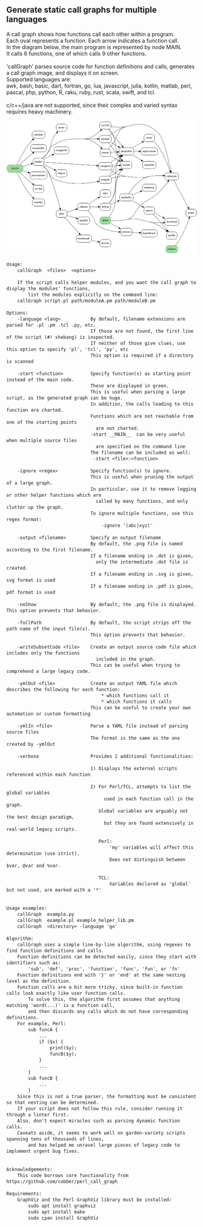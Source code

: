 ## Generate static call graphs for multiple languages
A call graph shows how functions call each other within a program.<br>
Each oval represents a function.  Each arrow indicates a function call.<br>
In the diagram below, the main program is represented by node MAIN.<br>
It calls 6 functions, one of which calls 9 other functions.<br>
<br>
'callGraph' parses source code for function definitions and calls, generates a call graph image, and displays it on screen.<br>
Supported languages are:<br>
awk, bash, basic, dart, fortran, go, lua, javascript, julia, kotlin, matlab, perl, pascal, php, python, R, raku, ruby, rust, scala, swift, and tcl.<br>
<br>
c/c++/java are not supported, since their complex and varied syntax requires heavy machinery.<br>

!["Sample output"](callGraph.png)

    Usage:
        callGraph  <files>  <options>

        If the script calls helper modules, and you want the call graph to display the modules' functions,
            list the modules explicitly on the command line:
        callGraph script.pl path/moduleA.pm path/moduleB.pm
        
    Options:
        -language <lang>           By default, filename extensions are parsed for .pl .pm .tcl .py, etc.
                                   If those are not found, the first line of the script (#! shebang) is inspected.
                                   If neither of those give clues, use this option to specify 'pl', 'tcl', 'py', etc
                                   This option is required if a directory is scanned

        -start <function>          Specify function(s) as starting point instead of the main code.
                                   These are displayed in green.
                                   This is useful when parsing a large script, as the generated graph can be huge.
                                   In addition, the calls leading to this function are charted.
                                   Functions which are not reachable from one of the starting points
                                     are not charted.
                                   -start __MAIN__  can be very useful when multiple source files
                                     are specified on the command line
                                   The filename can be included as well:
                                    -start <file>:<function>

        -ignore <regex>            Specify function(s) to ignore.
                                   This is useful when pruning the output of a large graph.
                                   In particular, use it to remove logging or other helper functions which are
                                     called by many functions, and only clutter up the graph.
                                   To ignore multiple functions, use this regex format:
                                       -ignore '(abc|xyz)'

        -output <filename>         Specify an output filename
                                   By default, the .png file is named according to the first filename.
                                   If a filename ending in .dot is given,
                                     only the intermediate .dot file is created.
                                   If a filename ending in .svg is given, svg format is used
                                   If a filename ending in .pdf is given, pdf format is used

        -noShow                    By default, the .png file is displayed.  This option prevents that behavior.

        -fullPath                  By default, the script strips off the path name of the input file(s).
                                   This option prevents that behavior.

        -writeSubsetCode <file>    Create an output source code file which includes only the functions
                                     included in the graph.
                                   This can be useful when trying to comprehend a large legacy code.

        -ymlOut <file>             Create an output YAML file which describes the following for each function:
                                       * which functions call it
                                       * which functions it calls
                                   This can be useful to create your own automation or custom formatting
                                   
        -ymlIn <file>              Parse a YAML file instead of parsing source files
                                   The format is the same as the one created by -ymlOut

        -verbose                   Provides 2 additional functionalities:
                                   
                                   1) Displays the external scripts referenced within each function

                                   2) For Perl/TCL, attempts to list the global variables
                                        used in each function call in the graph.
                                      Global variables are arguably not the best design paradigm,
                                        but they are found extensively in real-world legacy scripts.

                                      Perl:
                                          'my' variables will affect this determination (use strict).
                                          Does not distinguish between $var, @var and %var.

                                      TCL:
                                          Variables declared as 'global' but not used, are marked with a '*'


    Usage examples:
        callGraph  example.py
        callGraph  example.pl example_helper_lib.pm
        callGraph  <directory> -language 'go'

    Algorithm:
        callGraph uses a simple line-by-line algorithm, using regexes to find function definitions and calls.
        Function definitions can be detected easily, since they start with identifiers such as:
            'sub', 'def', 'proc', 'function', 'func', 'fun', or 'fn'
        Function definitions end with '}' or 'end' at the same nesting level as the definition.
        Function calls are a bit more tricky, since built-in function calls look exactly like user function calls.
            To solve this, the algorithm first assumes that anything matching 'word(...)' is a function call,
            and then discards any calls which do not have corresponding definitions.
        For example, Perl:
            sub funcA {
                ...
                if ($x) {
                    print($y);
                    funcB($y);
                }
                ...
            }
            sub funcB {
                ...
            }
        Since this is not a true parser, the formatting must be consistent so that nesting can be determined.
        If your script does not follow this rule, consider running it through a linter first.
        Also, don't expect miracles such as parsing dynamic function calls.
        Caveats aside, it seems to work well on garden-variety scripts spanning tens of thousands of lines,
            and has helped me unravel large pieces of legacy code to implement urgent bug fixes.

        
    Acknowledgements:
        This code borrows core functionality from https://github.com/cobber/perl_call_graph

    Requirements:
        GraphViz and the Perl GraphViz library must be installed:
            sudo apt install graphviz
            sudo apt install make
            sudo cpan install GraphViz
